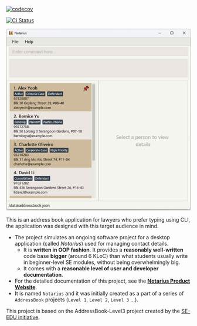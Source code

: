 [![codecov](https://codecov.io/gh/AY2425S2-CS2103T-T17-1/tp/graph/badge.svg?token=FJ99L6LFD9)](https://codecov.io/gh/AY2425S2-CS2103T-T17-1/tp)

[![CI Status](https://github.com/AY2425S2-CS2103T-T17-1/tp/actions/workflows/gradle.yml/badge.svg?branch=master)](https://github.com/AY2425S2-CS2103T-T17-1/tp/actions)

![Ui](docs/images/Ui.png)

This is an address book application for lawyers who prefer typing using CLI, the application was designed with this target audience in mind.

* The project simulates an ongoing software project for a desktop application (called _Notarius_) used for managing contact details.
  * It is **written in OOP fashion**. It provides a **reasonably well-written** code base **bigger** (around 6 KLoC) than what students usually write in beginner-level SE modules, without being overwhelmingly big.
  * It comes with a **reasonable level of user and developer documentation**.
* For the detailed documentation of this project, see the **[Notarius Product Website](https://ay2425s2-cs2103t-t17-1.github.io/tp)**.
* It is named `Notarius` and it was initially created as a part of a series of `AddressBook` projects (`Level 1`, `Level 2`, `Level 3` ...).

This project is based on the AddressBook-Level3 project created by the [SE-EDU initiative](https://se-education.org).
